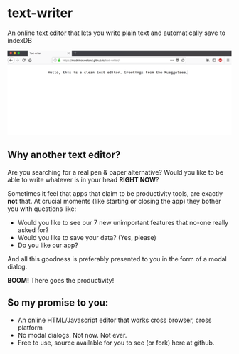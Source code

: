# text-writer

An online [text editor](https://madeinouweland.github.io/text-writer) that lets you write plain text and automatically save to indexDB

<img src="https://github.com/madeinouweland/text-writer/blob/master/images/preview.png" width="800">

## Why another text editor?

Are you searching for a real pen & paper alternative?
Would you like to be able to write whatever is in your head **RIGHT NOW**?

Sometimes it feel that apps that claim to be productivity tools, are exactly **not** that. At crucial moments (like starting or closing the app) they bother you with questions like:

- Would you like to see our 7 new unimportant features that no-one really asked for?
- Would you like to save your data? (Yes, please)
- Do you like our app?

And all this goodness is preferably presented to you in the form of a modal dialog.

**BOOM!** There goes the productivity!

## So my promise to you:

- An online HTML/Javascript editor that works cross browser, cross platform
- No modal dialogs. Not now. Not ever.
- Free to use, source available for you to see (or fork) here at github.
